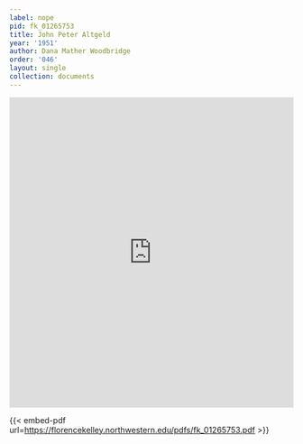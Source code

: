 ```yaml
---
label: nope
pid: fk_01265753
title: John Peter Altgeld
year: '1951'
author: Dana Mather Woodbridge
order: '046'
layout: single
collection: documents
---
```

<iframe src="https://northwestern.app.box.com/embed/s/hq9bwrfd7a99l49mj8sdc9qzw19wcdpw?sortColumn=date&view=list" width="100%" height="550" frameborder="0" allowfullscreen webkitallowfullscreen msallowfullscreen></iframe>


{{< embed-pdf url=https://florencekelley.northwestern.edu/pdfs/fk_01265753.pdf >}}